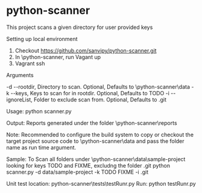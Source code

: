 # python-scanner
This project scans a given directory for user provided keys


Setting up local environment
1. Checkout https://github.com/sanvipy/python-scanner.git
2. In \python-scanner, run Vagant up
3. Vagrant ssh


Arguments

-d --rootdir, Directory to scan. Optional, Defaults to \python-scanner\data 
-k --keys, Keys to scan for in rootdir. Optional, Defaults to TODO
-i --ignoreList, Folder to exclude scan from. Optional, Defaults to .git

Usage: python scanner.py

Output: Reports generated under the folder \python-scanner\reports 

Note: 
Recommended to configure the build system to copy or checkout the target project source code to \python-scanner\data and pass the folder name as run time argument.

Sample: To Scan all folders under \python-scanner\data\sample-project looking for keys TODO and FIXME, excludng the folder .git 
python scanner.py -d data/sample-project -k TODO FIXME -i .git

Unit test 
location: python-scanner\tests\testRunr.py
Run: python testRunr.py




